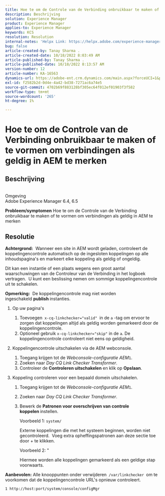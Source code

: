```yaml
---
title: Hoe te om de Controle van de Verbinding onbruikbaar te maken of te vormen om verbindingen als geldig in AEM te merken
description: Beschrijving
solution: Experience Manager
product: Experience Manager
applies-to: Experience Manager
keywords: KCS
resolution: Resolution
internal-notes: 'Helpx Link: https://helpx.adobe.com/experience-manager/kb/how-to-configure-linkchecker-tomark-alllinks-asvalid.html'
bug: false
article-created-by: Tanay Sharma .
article-created-date: 10/18/2022 8:03:49 AM
article-published-by: Tanay Sharma .
article-published-date: 10/18/2022 8:13:57 AM
version-number: 12
article-number: KA-16563
dynamics-url: https://adobe-ent.crm.dynamics.com/main.aspx?forceUCI=1&pagetype=entityrecord&etn=knowledgearticle&id=25976761-bb4e-ed11-bba2-0022480868ff
exl-id: f2582b2d-0d4e-4a42-bd38-7271ac6a74e5
source-git-commit: 4702b69f883128bf305ec64f012ef01903f3f582
workflow-type: tm+mt
source-wordcount: '265'
ht-degree: 1%

---
```


# Hoe te om de Controle van de Verbinding onbruikbaar te maken of te vormen om verbindingen als geldig in AEM te merken

## Beschrijving

<br>Omgeving<br>
Adobe Experience Manager 6.4, 6.5


<b>Probleem/symptomen</b>
Hoe te om de Controle van de Verbinding onbruikbaar te maken of te vormen om verbindingen als geldig in AEM te merken


## Resolutie


<b>Achtergrond:</b>  Wanneer een site in AEM wordt geladen, controleert de koppelingencontrole automatisch op de ingesloten koppelingen op alle inhoudspagina&#39;s en markeert elke koppeling als geldig of ongeldig.

Dit kan een instantie of een plaats wegens een groot aantal waarschuwingen van de Controleur van de Verbinding in het logboek vertragen.  U kunt een beslissing nemen om sommige koppelingencontrole uit te schakelen.

<b>Opmerking:</b>  De koppelingencontrole mag niet worden ingeschakeld <b>publish </b>instanties.



1. Op uw pagina&#39;s
   1. Toevoegen` x-cq-linkchecker="valid" `in de `a` -tag om ervoor te zorgen dat koppelingen altijd als geldig worden gemarkeerd door de koppelingencontrole.
   2. Optioneel gebruik `x-cq-linkchecker="skip"` in de `a`. De koppelingencontrole controleert niet eens op geldigheid.
2. Koppelingencontrole uitschakelen via de AEM webconsole.
   1. Toegang krijgen tot de *Webconsole-configuratie AEM*`1`.
   2. Zoeken naar *Day CQ Link Checker Transformer*.
   3. Controleer de <b>Controleren uitschakelen</b> en klik op <b>Opslaan</b>.
3. Koppeling controleren voor een bepaald domein uitschakelen.

   1. Toegang krijgen tot de *Webconsole-configuratie AEM*`1`.
   2. Zoeken naar *Day CQ Link Checker Transformer*.
   3. Bewerk de <b>Patronen voor overschrijven van controle koppelen </b>instellen.



      Voorbeeld 1: `system/`

      Externe koppelingen die met het systeem beginnen, worden niet gecontroleerd.  Voeg extra opheffingspatronen aan deze sectie toe door + te klikken. 



      Voorbeeld 2: &quot;

      Hiermee worden alle koppelingen gemarkeerd als een geldige stap voorwaarts.




<b>Aanbevolen:</b> Alle knooppunten onder verwijderen` /var/linkchecker `om te voorkomen dat de koppelingencontrole URL&#39;s opnieuw controleert.

`1 http://host:port/system/console/configMgr`
